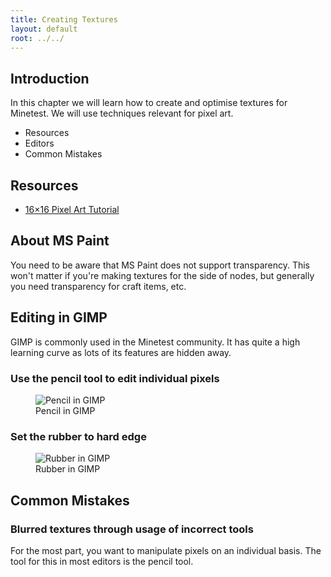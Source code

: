 ```yaml
---
title: Creating Textures
layout: default
root: ../../
---
```


## Introduction

In this chapter we will learn how to create and optimise textures for
Minetest. We will use techniques relevant for pixel art.

* Resources
* Editors
* Common Mistakes

## Resources

* [16×16 Pixel Art Tutorial](http://www.photonstorm.com/art/tutorials-art/16x16-pixel-art-tutorial)

## About MS Paint

You need to be aware that MS Paint does not support transparency.
This won't matter if you're making textures for the side of nodes,
but generally you need transparency for craft items, etc.

## Editing in GIMP

GIMP is commonly used in the Minetest community. It has quite a high
learning curve as lots of its features are hidden away.

### Use the pencil tool to edit individual pixels

<figure>
    <img src="{{ page.root }}/static/pixel_art_gimp_pencil.png" alt="Pencil in GIMP">
    <figcaption>
        Pencil in GIMP
    </figcaption>
</figure>

### Set the rubber to hard edge

<figure>
    <img src="{{ page.root }}/static/pixel_art_gimp_rubber.png" alt="Rubber in GIMP">
    <figcaption>
        Rubber in GIMP
    </figcaption>
</figure>

## Common Mistakes

### Blurred textures through usage of incorrect tools

For the most part, you want to manipulate pixels on an individual basis.
The tool for this in most editors is the pencil tool.
